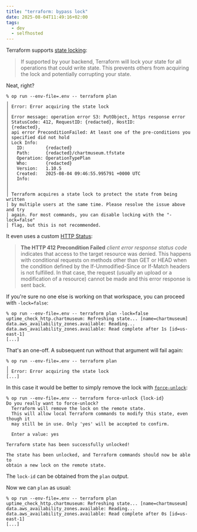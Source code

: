```yaml
---
title: "terraform: bypass lock"
date: 2025-08-04T11:49:16+02:00
tags:
  - dev
  - selfhosted
---
```


Terraform supports [state
locking](https://developer.hashicorp.com/terraform/language/state/locking):

> If supported by your backend, Terraform will lock your state for all
> operations that could write state. This prevents others from acquiring the
> lock and potentially corrupting your state.

Neat, right?

```shell
% op run --env-file=.env -- terraform plan
╷
│ Error: Error acquiring the state lock
│
│ Error message: operation error S3: PutObject, https response error
│ StatusCode: 412, RequestID: {redacted}, HostID:
│ {redacted},
│ api error PreconditionFailed: At least one of the pre-conditions you
│ specified did not hold
│ Lock Info:
│   ID:        {redacted}
│   Path:      {redacted}/chartmuseum.tfstate
│   Operation: OperationTypePlan
│   Who:       {redacted}
│   Version:   1.10.5
│   Created:   2025-08-04 09:46:55.995791 +0000 UTC
│   Info:
│
│
│ Terraform acquires a state lock to protect the state from being written
│ by multiple users at the same time. Please resolve the issue above and try
│ again. For most commands, you can disable locking with the "-lock=false"
│ flag, but this is not recommended.
```

It even uses a custom [HTTP
Status](https://developer.mozilla.org/en-US/docs/Web/HTTP/Reference/Status/412):

> **The HTTP 412 Precondition Failed** _client error response status code_
> indicates that access to the target resource was denied. This happens with
> conditional requests on methods other than GET or HEAD when the condition
> defined by the If-Unmodified-Since or If-Match headers is not fulfilled. In
> that case, the request (usually an upload or a modification of a resource)
> cannot be made and this error response is sent back.

If you're sure no one else is working on that workspace, you can proceed with
`-lock=false`:

```shell
% op run --env-file=.env -- terraform plan -lock=false
uptime_check_http.chartmuseum: Refreshing state... [name=chartmuseum]
data.aws_availability_zones.available: Reading...
data.aws_availability_zones.available: Read complete after 1s [id=us-east-1]
[...]
```

That's an one-off. A subsequent run without that argument will fail again:

```shell
% op run --env-file=.env -- terraform plan
╷
│ Error: Error acquiring the state lock
[...]
```

In this case it would be better to simply remove the lock with
[`force-unlock`](https://developer.hashicorp.com/terraform/language/state/locking#force-unlock):

```shell
% op run --env-file=.env -- terraform force-unlock {lock-id}
Do you really want to force-unlock?
  Terraform will remove the lock on the remote state.
  This will allow local Terraform commands to modify this state, even though it
  may still be in use. Only 'yes' will be accepted to confirm.

  Enter a value: yes

Terraform state has been successfully unlocked!

The state has been unlocked, and Terraform commands should now be able to
obtain a new lock on the remote state.
```

The `lock-id` can be obtained from the `plan` output.

Now we can `plan` as usual:

```shell
% op run --env-file=.env -- terraform plan
uptime_check_http.chartmuseum: Refreshing state... [name=chartmuseum]
data.aws_availability_zones.available: Reading...
data.aws_availability_zones.available: Read complete after 0s [id=us-east-1]
[...]
```
